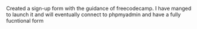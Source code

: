 Created a sign-up form with the guidance of freecodecamp. I have manged to launch it and will eventually connect to phpmyadmin and have a fully fucntional form
